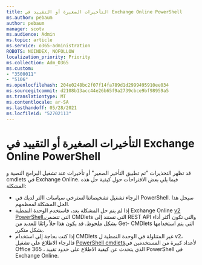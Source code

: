 ```yaml
---
title: التأخيرات الصغيرة أو التقييد في Exchange Online PowerShell
ms.author: pebaum
author: pebaum
manager: scotv
ms.audience: Admin
ms.topic: article
ms.service: o365-administration
ROBOTS: NOINDEX, NOFOLLOW
localization_priority: Priority
ms.collection: Adm_O365
ms.custom:
- "3500011"
- "5106"
ms.openlocfilehash: 204e0248bc2f07f14fa789d1d2999495910ee034
ms.sourcegitcommit: d2108b13acc44e26b65f9a2739cbce9bf98959a5
ms.translationtype: MT
ms.contentlocale: ar-SA
ms.lasthandoff: 05/28/2021
ms.locfileid: "52702113"
---
```

# <a name="micro-delays-or-throttling-in-exchange-online-powershell"></a>التأخيرات الصغيرة أو التقييد في Exchange Online PowerShell

قد تظهر التحذيرات "تم تطبيق التأخير الصغير" أو تأخيرات عند تشغيل البرامج النصية و cmdlets في Exchange Online. فيما يلي بعض الاقتراحات حول كيفية حل هذه المشكلة:

- الرجاء تشغيل تشخيصاتنا لسترخي سياسات االتر لديك في PowerShell. سيحل هذا الحل المشكلة لمعظمهم.
- إذا لم يتم حل المشكلة بعد، فاستخدم الوحدة النمطية Exchange Online [v2 PowerShell،](/powershell/exchange/exchange-online/exchange-online-powershell-v2/exchange-online-powershell-v2?view=exchange-ps&preserve-view=true)التي تتضمن CMDlets التي تستند إلى REST API والتي تكون أكثر أداء بشكل ملحوظ. قد يكون هذا حلاً رائعًا للعديد من Get- CMDlets التي يتم استخدامها بشكل متكرر.
- إذا كنت بحاجة إلى استخدام CMDlets غير المتناولة في الوحدة النمطية ل v2، فالرجاء الاطلاع على تشغيل [PowerShell cmdlets](https://techcommunity.microsoft.com/t5/exchange-team-blog/updated-running-powershell-cmdlets-for-large-numbers-of-users-in/ba-p/1000628#)لأعداد كبيرة من المستخدمين في Office 365 ، الذي يتحدث عن كيفية الاطلاع على حدود تقييد PowerShell في Exchange Online.
